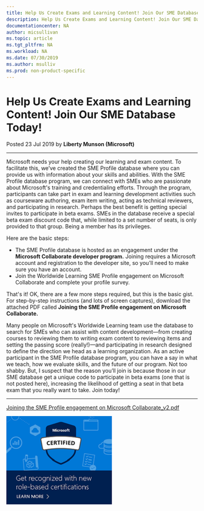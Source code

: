 ```yaml
---
title: Help Us Create Exams and Learning Content! Join Our SME Database Today! | Microsoft Docs
description: Help Us Create Exams and Learning Content! Join Our SME Database Today! 
documentationcenter: NA 
author: micsullivan
ms.topic: article
ms.tgt_pltfrm: NA
ms.workload: NA
ms.date: 07/30/2019
ms.author: msulliv
ms.prod: non-product-specific
---
```

# Help Us Create Exams and Learning Content! Join Our SME Database Today!

Posted 23 Jul 2019 by **Liberty Munson (Microsoft)**

___

Microsoft needs your help creating our learning and exam content. To facilitate this, we’ve created the SME Profile database where you can provide us with information about your skills and abilities. With the SME Profile database program, we can connect with SMEs who are passionate about Microsoft's training and credentialing efforts. Through the program, participants can take part in exam and learning development activities such as courseware authoring, exam item writing, acting as technical reviewers, and participating in research. Perhaps the best benefit is getting special invites to participate in beta exams. SMEs in the database receive a special beta exam discount code that, while limited to a set number of seats, is only provided to that group. Being a member has its privileges.

Here are the basic steps:

- The SME Profile database is hosted as an engagement under the **Microsoft Collaborate developer program.** Joining requires a Microsoft account and registration to the developer site, so you'll need to make sure you have an account.
- Join the Worldwide Learning SME Profile engagement on Microsoft Collaborate and complete your profile survey.

That's it! OK, there are a few more steps required, but this is the basic gist. For step-by-step instructions (and lots of screen captures), download the attached PDF called **Joining the SME Profile engagement on Microsoft Collaborate.**

Many people on Microsoft's Worldwide Learning team use the database to search for SMEs who can assist with content development—from creating courses to reviewing them to writing exam content to reviewing items and setting the passing score (really!)—and participating in research designed to define the direction we head as a learning organization. As an active participant in the SME Profile database program, you can have a say in what we teach, how we evaluate skills, and the future of our program. Not too shabby. But, I suspect that the reason you’ll join is because those in our SME database get a unique code to participate in beta exams (one that is not posted here), increasing the likelihood of getting a seat in that beta exam that you really want to take. Join today!


___

[Joining the SME Profile engagement on Microsoft Collaborate_v2.pdf](https://query.prod.cms.rt.microsoft.com/cms/api/am/binary/RE4yf7l)

[![Build career advancing skills](images/microsoft-certified-banner.png)](https://www.microsoft.com/learning/azure-training-certification.aspx?WT.icid=mva_bnr_lexawareness_usen_asi_rightrail_oct2017)